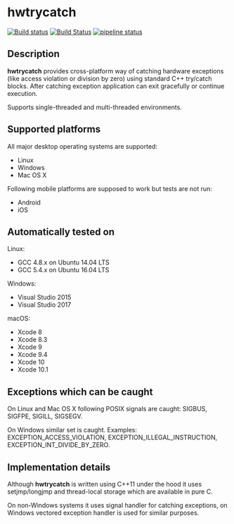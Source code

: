 # hwtrycatch

[![Build status](https://ci.appveyor.com/api/projects/status/cvvfms6c48opx2j0?svg=true)](https://ci.appveyor.com/project/kutelev/hwtrycatch)
[![Build Status](https://travis-ci.org/kutelev/hwtrycatch.svg?branch=master)](https://travis-ci.org/kutelev/hwtrycatch)
[![pipeline status](https://gitlab.com/kutelev/hwtrycatch/badges/master/pipeline.svg)](https://gitlab.com/kutelev/hwtrycatch/pipelines/master/latest)

## Description ##

**hwtrycatch** provides cross-platform way of catching hardware exceptions (like access violation or division by zero) using standard C++ try/catch blocks. After catching exception application can exit gracefully or continue execution.

Supports single-threaded and multi-threaded environments.

## Supported platforms ##

All major desktop operating systems are supported:

* Linux
* Windows
* Mac OS X

Following mobile platforms are supposed to work but tests are not run:

* Android
* iOS

## Automatically tested on ##

Linux:
* GCC 4.8.x on Ubuntu 14.04 LTS
* GCC 5.4.x on Ubuntu 16.04 LTS

Windows:
* Visual Studio 2015
* Visual Studio 2017

macOS:
* Xcode 8
* Xcode 8.3
* Xcode 9
* Xcode 9.4
* Xcode 10
* Xcode 10.1

## Exceptions which can be caught ##

On Linux and Mac OS X following POSIX signals are caught: SIGBUS, SIGFPE, SIGILL, SIGSEGV.

On Windows similar set is caught. Examples: EXCEPTION_ACCESS_VIOLATION, EXCEPTION_ILLEGAL_INSTRUCTION, EXCEPTION_INT_DIVIDE_BY_ZERO.

## Implementation details ##

Although **hwtrycatch** is written using C++11 under the hood it uses setjmp/longjmp and thread-local storage which are available in pure C.

On non-Windows systems it uses signal handler for catching exceptions, on Windows vectored exception handler is used for similar purposes.
